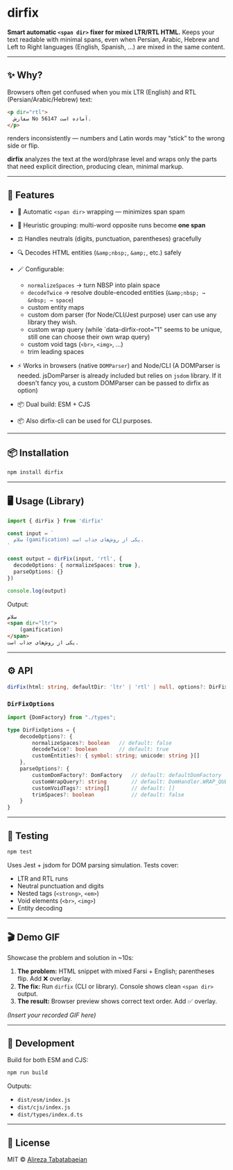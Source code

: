 # dirfix

**Smart automatic `<span dir>` fixer for mixed LTR/RTL HTML.**
Keeps your text readable with minimal spans, even when Persian, Arabic, Hebrew and Left to Right languages (English, Spanish, ...) are mixed in the same content.

---

## ✨ Why?

Browsers often get confused when you mix LTR (English) and RTL (Persian/Arabic/Hebrew) text:

```html
<p dir="rtl">
  سفارش No 56147 آماده است.
</p>
```

renders inconsistently — numbers and Latin words may “stick” to the wrong side or flip.

**dirfix** analyzes the text at the word/phrase level and wraps only the parts that need explicit direction, producing clean, minimal markup.

---

## 🚀 Features

* 🔄 Automatic `<span dir>` wrapping — minimizes span spam
* 🧠 Heuristic grouping: multi-word opposite runs become **one span**
* ⚖️ Handles neutrals (digits, punctuation, parentheses) gracefully
* 🔍 Decodes HTML entities (`&amp;nbsp;`, `&amp;`, etc.) safely
* 🪄 Configurable:

    * `normalizeSpaces` → turn NBSP into plain space
    * `decodeTwice` → resolve double-encoded entities (`&amp;nbsp; → &nbsp; → space`)
    * custom entity maps
    * custom dom parser (for Node/CLI/Jest purpose) user can use any library they wish.
    * custom wrap query (while `data-dirfix-root="1" seems to be unique, still one can choose their own wrap query)
    * custom void tags (`<br>`, `<img>`, …)
    * trim leading spaces
* ⚡ Works in browsers (native `DOMParser`) and Node/CLI (A DOMParser is needed. jsDomParser is already included but relies on `jsdom` library. If it doesn't fancy you, a custom DOMParser can be passed to dirfix as option)
* 📦 Dual build: ESM + CJS
* 📦 Also dirfix-cli can be used for CLI purposes.
---

## 📦 Installation

```bash
npm install dirfix
```

---

## 🖥 Usage (Library)

```ts
import { dirFix } from 'dirfix'

const input = `
  سلام (gamification) یکی از روش‌های جذاب است.
`

const output = dirFix(input, 'rtl', {
  decodeOptions: { normalizeSpaces: true },
  parseOptions: {}
})

console.log(output)
```

Output:

```html
سلام 
<span dir="ltr">
    (gamification)
</span>
یکی از روش‌های جذاب است.
```

---

## ⚙️ API

```ts
dirFix(html: string, defaultDir: 'ltr' | 'rtl' | null, options?: DirFixOptions): string
```

### `DirFixOptions`

```ts
import {DomFactory} from "./types";

type DirFixOptions = {
    decodeOptions?: {
        normalizeSpaces?: boolean   // default: false
        decodeTwice?: boolean       // default: true
        customEntities?: { symbol: string; unicode: string }[]
    },
    parseOptions?: {
        customDomFactory?: DomFactory   // default: defaultDomFactory
        customWrapQuery?: string        // default: DomHandler.WRAP_QUERY (data-dirfix-root="1")
        customVoidTags?: string[]       // default: []
        trimSpaces?: boolean            // default: false
    }
}
```

---

## 🧪 Testing

```bash
npm test
```

Uses Jest + jsdom for DOM parsing simulation. Tests cover:

* LTR and RTL runs
* Neutral punctuation and digits
* Nested tags (`<strong>`, `<em>`)
* Void elements (`<br>`, `<img>`)
* Entity decoding

---

## 🎬 Demo GIF

Showcase the problem and solution in \~10s:

1. **The problem:** HTML snippet with mixed Farsi + English; parentheses flip. Add ❌ overlay.
2. **The fix:** Run `dirfix` (CLI or library). Console shows clean `<span dir>` output.
3. **The result:** Browser preview shows correct text order. Add ✅ overlay.

*(Insert your recorded GIF here)*

---

## 🔧 Development

Build for both ESM and CJS:

```bash
npm run build
```

Outputs:

* `dist/esm/index.js`
* `dist/cjs/index.js`
* `dist/types/index.d.ts`

---

## 📜 License

MIT © [Alireza Tabatabaeian](https://github.com/Alireza-Tabatabaeian)
